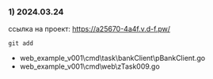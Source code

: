 ### 1) 2024.03.24
ссылка на проект: https://a25670-4a4f.v.d-f.pw/
```
git add
```
- web_example_v001\cmd\task\bankClient\pBankClient.go
- web_example_v001\cmd\web\zTask009.go

